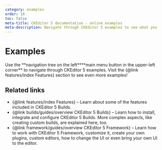 ```yaml
---
category: examples
order: 10
toc: false
meta-title: CKEditor 5 documentation - online examples
meta-description: Navigate through CKEditor 5 examples to see what you are able to create using this rich text editing framework.
---
```


# Examples

<info-box>
	Use the <span class="navigation-hint_desktop">**navigation tree on the left**</span><span class="navigation-hint_mobile">**main menu button in the upper-left corner**</span> to navigate through CKEditor 5 examples. Visit the {@link features/index Features} section to see even more examples!
</info-box>

## Related links

 * {@link features/index Features} &ndash; Learn about some of the features included in CKEditor 5 Builds.
 * {@link builds/guides/overview CKEditor 5 Builds} &ndash; Learn how to install, integrate and configure CKEditor 5 Builds. More complex aspects, like creating custom builds, are explained here, too.</dd>
 * {@link framework/guides/overview CKEditor 5 Framework} &ndash; Learn how to work with CKEditor 5 Framework, customize it, create your own plugins, custom editors, how to change the UI or even bring your own UI to the editor.
